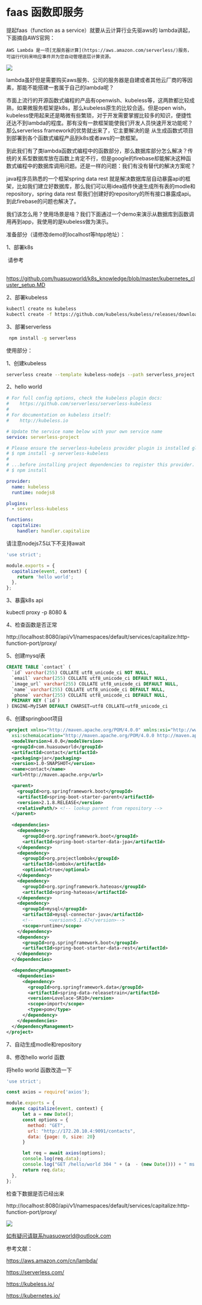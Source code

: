 

# faas 函数即服务

提起faas（function as a service）就要从云计算行业先驱aws的 lambda讲起，下面摘自AWS官网：

```
AWS Lambda 是一项[无服务器计算](https://aws.amazon.com/serverless/)服务，可运行代码来响应事件并为您自动管理底层计算资源。
```

![](flannel-v0.11.0-linux-amd64.png)

lambda虽好但是需要购买aws服务、公司的服务器是自建或者其他云厂商的等因素，那能不能搭建一套属于自己的lambda呢？

市面上流行的开源函数式编程的产品有openwish、kubeless等，这两款都比较成熟，如果微服务框架是k8s，那么kubeless原生的比较合适。但是open wish，kubeless使用起来还是略微有些繁琐，对于开发需要掌握比较多的知识，便捷性还达不到lambda的程度。那有没有一款框架能使我们开发人员快速开发功能呢？那么serverless framework的优势就出来了，它主要解决的是 从生成函数式项目 到部署到各个函数式编程产品到k8s或者aws的一款框架。

到此我们有了类lambda函数式编程中的函数部分，那么数据库部分怎么解决？传统的关系型数据库放在函数上肯定不行，但是google的firebase却能解决这种函数式编程中的数据库调用问题。还是一样的问题：我们有没有替代的解决方案呢？

java程序员熟悉的一个框架spring data rest 就是解决数据库层自动暴露api的框架，比如我们建立好数据库，那么我们可以用idea插件快速生成所有表的modle和repository，spring data rest 帮我们创建好的repository的所有接口暴露成api。到此firebase的问题也解决了。



我们该怎么用？使用场景是啥？我们下面通过一个demo来演示从数据库到函数调用再到app，我使用的是kubeless做为演示。

准备部分（请修改demo的localhost等htpp地址）：

1、部署k8s

​	请参考

​	https://github.com/huasuoworld/k8s_knowledge/blob/master/kubernetes_cluster_setup.MD

2、部署kubeless

```bash
kubectl create ns kubeless
kubectl create -f https://github.com/kubeless/kubeless/releases/download/v1.0.5/kubeless-v1.0.5.yaml 
```

3、部署serverless

```bash
 npm install -g serverless
```



使用部分：

1、创建kubeless

```bash
serverless create --template kubeless-nodejs --path serverless_project
```



2、hello world

```yaml
# For full config options, check the kubeless plugin docs:
#    https://github.com/serverless/serverless-kubeless
#
# For documentation on kubeless itself:
#    http://kubeless.io

# Update the service name below with your own service name
service: serverless-project

# Please ensure the serverless-kubeless provider plugin is installed globally.
# $ npm install -g serverless-kubeless
#
# ...before installing project dependencies to register this provider.
# $ npm install

provider:
  name: kubeless
  runtime: nodejs8

plugins:
  - serverless-kubeless

functions:
  capitalize:
    handler: handler.capitalize
```

请注意nodejs7.5以下不支持await

```js
'use strict';

module.exports = {
  capitalize(event, context) {
    return 'hello world';
  },
};
```

3、暴露k8s api

kubectl proxy -p 8080 &

4、检查函数是否正常

http://localhost:8080/api/v1/namespaces/default/services/capitalize:http-function-port/proxy/

5、创建mysql表

```sql
CREATE TABLE `contact` (
  `id` varchar(255) COLLATE utf8_unicode_ci NOT NULL,
  `email` varchar(255) COLLATE utf8_unicode_ci DEFAULT NULL,
  `image_url` varchar(255) COLLATE utf8_unicode_ci DEFAULT NULL,
  `name` varchar(255) COLLATE utf8_unicode_ci DEFAULT NULL,
  `phone` varchar(255) COLLATE utf8_unicode_ci DEFAULT NULL,
  PRIMARY KEY (`id`)
) ENGINE=MyISAM DEFAULT CHARSET=utf8 COLLATE=utf8_unicode_ci
```





6、创建springboot项目

```xml
<project xmlns="http://maven.apache.org/POM/4.0.0" xmlns:xsi="http://www.w3.org/2001/XMLSchema-instance"
  xsi:schemaLocation="http://maven.apache.org/POM/4.0.0 http://maven.apache.org/maven-v4_0_0.xsd">
  <modelVersion>4.0.0</modelVersion>
  <groupId>com.huasuoworld</groupId>
  <artifactId>contact</artifactId>
  <packaging>jar</packaging>
  <version>1.0-SNAPSHOT</version>
  <name>contact</name>
  <url>http://maven.apache.org</url>

  <parent>
    <groupId>org.springframework.boot</groupId>
    <artifactId>spring-boot-starter-parent</artifactId>
    <version>2.1.8.RELEASE</version>
    <relativePath/> <!-- lookup parent from repository -->
  </parent>
  
  <dependencies>
    <dependency>
      <groupId>org.springframework.boot</groupId>
      <artifactId>spring-boot-starter-data-jpa</artifactId>
    </dependency>
    <dependency>
      <groupId>org.projectlombok</groupId>
      <artifactId>lombok</artifactId>
      <optional>true</optional>
    </dependency>
    <dependency>
      <groupId>org.springframework.hateoas</groupId>
      <artifactId>spring-hateoas</artifactId>
    </dependency>
    <dependency>
      <groupId>mysql</groupId>
      <artifactId>mysql-connector-java</artifactId>
      <!--      <version>5.1.47</version>-->
      <scope>runtime</scope>
    </dependency>
    <dependency>
      <groupId>org.springframework.boot</groupId>
      <artifactId>spring-boot-starter-data-rest</artifactId>
    </dependency>
  </dependencies>

  <dependencyManagement>
    <dependencies>
      <dependency>
        <groupId>org.springframework.data</groupId>
        <artifactId>spring-data-releasetrain</artifactId>
        <version>Lovelace-SR10</version>
        <scope>import</scope>
        <type>pom</type>
      </dependency>
    </dependencies>
  </dependencyManagement>
</project>
```



7、自动生成modle和repository

8、修改hello world 函数

将hello world 函数改造一下

```js
'use strict';

const axios = require('axios');

module.exports = {
  async capitalize(event, context) {
      let a = new Date();
      const options = {
        method: "GET",
        url: "http://172.20.10.4:9091/contacts",
        data: {page: 0, size: 20}
      }

      let req = await axios(options);
      console.log(req.data);
      console.log("GET /hello/world 304 " + (a  - (new Date())) + " ms - -");
      return req.data;
  },
};

```

检查下数据是否已经出来

http://localhost:8080/api/v1/namespaces/default/services/capitalize:http-function-port/proxy/



![](contact.png)



如有疑问请联系huasuoworld@outlook.com



参考文献：

https://aws.amazon.com/cn/lambda/

https://serverless.com/

https://kubeless.io/

https://kubernetes.io/